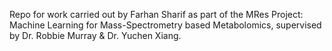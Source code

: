 Repo for work carried out by Farhan Sharif as part of the MRes Project: Machine Learning for Mass-Spectrometry based Metabolomics, supervised by Dr. Robbie Murray & Dr. Yuchen Xiang. 
